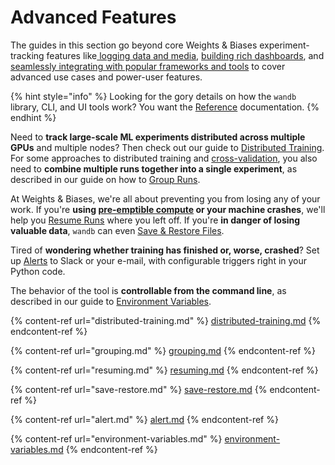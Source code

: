 # Advanced Features

The guides in this section go beyond core Weights & Biases experiment-tracking features like[ logging data and media](../log/), [building rich dashboards](../app.md), and [seamlessly integrating with popular frameworks and tools](../../integrations/) to cover advanced use cases and power-user features.

{% hint style="info" %}
Looking for the gory details on how the `wandb` library, CLI, and UI tools work? You want the [Reference](../../../ref/) documentation.
{% endhint %}

Need to **track large-scale ML experiments distributed across multiple GPUs** and multiple nodes? Then check out our guide to [Distributed Training](distributed-training.md). For some approaches to distributed training and [cross-validation](https://github.com/wandb/examples/tree/master/examples/wandb-sweeps/sweeps-cross-validation), you also need to **combine multiple runs together into a single experiment**, as described in our guide on how to [Group Runs](grouping.md).

At Weights & Biases, we're all about preventing you from losing any of your work. If you're **using **[**pre-emptible compute**](https://cloud.google.com/preemptible-vms)** or your machine crashes**, we'll help you [Resume Runs](resuming.md) where you left off. If you're **in danger of losing valuable data**, `wandb` can even [Save & Restore Files](save-restore.md).

Tired of **wondering whether training has finished or, worse, crashed**? Set up [Alerts](alert.md) to Slack or your e-mail, with configurable triggers right in your Python code.

The behavior of the tool is **controllable from the command line**, as described in our guide to [Environment Variables](environment-variables.md).

{% content-ref url="distributed-training.md" %}
[distributed-training.md](distributed-training.md)
{% endcontent-ref %}

{% content-ref url="grouping.md" %}
[grouping.md](grouping.md)
{% endcontent-ref %}

{% content-ref url="resuming.md" %}
[resuming.md](resuming.md)
{% endcontent-ref %}

{% content-ref url="save-restore.md" %}
[save-restore.md](save-restore.md)
{% endcontent-ref %}

{% content-ref url="alert.md" %}
[alert.md](alert.md)
{% endcontent-ref %}

{% content-ref url="environment-variables.md" %}
[environment-variables.md](environment-variables.md)
{% endcontent-ref %}
